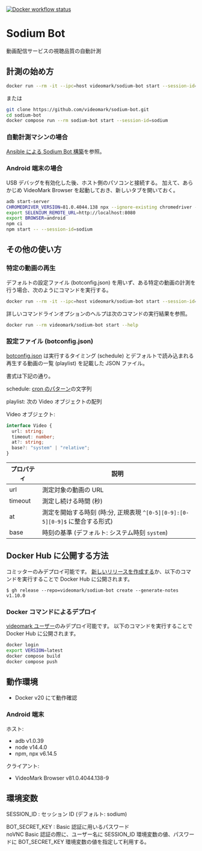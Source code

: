 [![Docker workflow status](https://github.com/videomark/sodium-bot/workflows/Docker/badge.svg)](https://github.com/videomark/sodium-bot/actions?query=workflow%3ADocker)

# Sodium Bot

動画配信サービスの視聴品質の自動計測

## 計測の始め方

```sh
docker run --rm -it --ipc=host videomark/sodium-bot start --session-id=sodium
```

または

```sh
git clone https://github.com/videomark/sodium-bot.git
cd sodium-bot
docker compose run --rm sodium-bot start --session-id=sodium
```

### 自動計測マシンの場合

[Ansible による Sodium Bot 構築](ansible/README.md)を参照。

### Android 端末の場合

USB デバッグを有効化した後、ホスト側のパソコンと接続する。
加えて、あらかじめ VideoMark Browser を起動しておき、新しいタブを開いておく。

```sh
adb start-server
CHROMEDRIVER_VERSION=81.0.4044.138 npx --ignore-existing chromedriver --port=8080 &
export SELENIUM_REMOTE_URL=http://localhost:8080
export BROWSER=android
npm ci
npm start -- --session-id=sodium
```

## その他の使い方

### 特定の動画の再生

デフォルトの設定ファイル (botconfig.json) を用いず、ある特定の動画の計測を行う場合、次のようにコマンドを実行する。

```sh
docker run --rm -it --ipc=host videomark/sodium-bot start --session-id=sodium -t 180 https://www.youtube.com/watch?v=mY6sChi65oU
```

詳しいコマンドラインオプションのヘルプは次のコマンドの実行結果を参照。

```sh
docker run --rm videomark/sodium-bot start --help
```

### 設定ファイル (botconfig.json)

[botconfig.json](botconfig.json) は実行するタイミング (schedule) とデフォルトで読み込まれる再生する動画の一覧 (playlist) を記載した JSON ファイル。

書式は下記の通り。

schedule:
[cron のパターン](https://www.npmjs.com/package/cron#available-cron-patterns)の文字列

playlist:
次の Video オブジェクトの配列

Video オブジェクト:

```ts
interface Video {
  url: string;
  timeout: number;
  at?: string;
  base?: "system" | "relative";
}
```

| プロパティ | 説明                                                                          |
| ---------- | ----------------------------------------------------------------------------- |
| url        | 測定対象の動画の URL                                                          |
| timeout    | 測定し続ける時間 (秒)                                                         |
| at         | 測定を開始する時刻 (時:分, 正規表現 `^[0-5][0-9]:[0-5][0-9]$` に整合する形式) |
| base       | 時刻の基準 (デフォルト: システム時刻 `system`)                                |

## Docker Hub に公開する方法

コミッターのみデプロイ可能です。
[新しいリリースを作成する](https://github.com/videomark/sodium-bot/releases/new)か、以下のコマンドを実行することで Docker Hub に公開されます。

```
$ gh release --repo=videomark/sodium-bot create --generate-notes v1.10.0
```

### Docker コマンドによるデプロイ

[videomark ユーザー](https://hub.docker.com/u/videomark)のみデプロイ可能です。
以下のコマンドを実行することで Docker Hub に公開されます。

```sh
docker login
export VERSION=latest
docker compose build
docker compose push
```

## 動作環境

- Docker v20 にて動作確認

### Android 端末

ホスト:

- adb v1.0.39
- node v14.4.0
- npm, npx v6.14.5

クライアント:

- VideoMark Browser v81.0.4044.138-9

## 環境変数

SESSION_ID
: セッション ID (デフォルト: sodium)

BOT_SECRET_KEY
: Basic 認証に用いるパスワード \
noVNC Basic 認証の際に、ユーザー名に SESSION_ID 環境変数の値、パスワードに BOT_SECRET_KEY 環境変数の値を指定して利用する。
